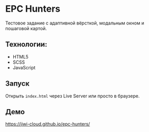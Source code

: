 # EPC Hunters

Тестовое задание с адаптивной вёрсткой, модальным окном и пошаговой картой.

## Технологии:
- HTML5
- SCSS
- JavaScript

## Запуск
Открыть `index.html` через Live Server или просто в браузере.

## Демо
https://jiwi-cloud.github.io/epc-hunters/
